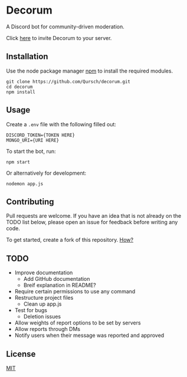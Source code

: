 # Decorum

A Discord bot for community-driven moderation.

Click [here](https://discord.com/oauth2/authorize?client_id=853363957917024306&scope=bot&permissions=273408) to invite Decorum to your server.


## Installation

Use the node package manager [npm](https://www.npmjs.com/) to install the required modules.

```
git clone https://github.com/Qursch/decorum.git
cd decorum
npm install
```

## Usage

Create a `.env` file with the following filled out:

```
DISCORD_TOKEN={TOKEN HERE}
MONGO_URI={URI HERE}
```
To start the bot, run:
```
npm start
```
Or alternatively for development:
```
nodemon app.js
```

## Contributing

Pull requests are welcome. If you have an idea that is not already on the TODO list below, please open an issue for feedback before writing any code.

To get started, create a fork of this repository.
[How?](https://docs.github.com/en/github/getting-started-with-github/quickstart/fork-a-repo)

## TODO 

- Improve documentation
  - Add GitHub documentation
  - Breif explanation in README?
- Require certain permissions to use any command
- Restructure project files
  - Clean up app.js
- Test for bugs
  - Deletion issues
- Allow weights of report options to be set by servers
- Allow reports through DMs
- Notify users when their message was reported and approved

## License

[MIT](https://choosealicense.com/licenses/mit/)
